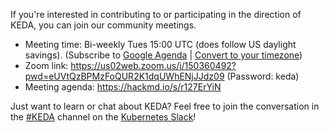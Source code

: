 If you're interested in contributing to or participating in the direction of KEDA, you can join our community meetings.

* Meeting time: Bi-weekly Tues 15:00 UTC (does follow US daylight savings). (Subscribe to [Google Agenda](https://calendar.google.com/calendar?cid=bjE0bjJtNWM0MHVmam1ob2ExcTgwdXVkOThAZ3JvdXAuY2FsZW5kYXIuZ29vZ2xlLmNvbQ) | [Convert to your timezone](https://www.thetimezoneconverter.com/?t=03%3A00%20pm&tz=UTC))
* Zoom link: https://us02web.zoom.us/j/150360492?pwd=eUVtQzBPMzFoQUR2K1dqUWhENjJJdz09 (Password: keda)
* Meeting agenda: https://hackmd.io/s/r127ErYiN

Just want to learn or chat about KEDA? Feel free to join the conversation in the [#KEDA](https://kubernetes.slack.com/messages/CKZJ36A5D) channel on the [Kubernetes Slack](https://slack.k8s.io)!
